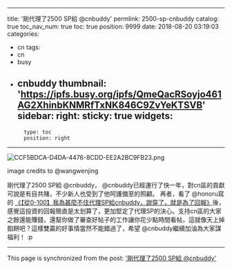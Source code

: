 
---
title: '剛代理了2500 SP給 @cnbuddy'
permlink: 2500-sp-cnbuddy
catalog: true
toc_nav_num: true
toc: true
position: 9999
date: 2018-08-20 03:19:03
categories:
- cn
tags:
- cn
- busy
- cnbuddy
thumbnail: 'https://ipfs.busy.org/ipfs/QmeQacRSoyjo461AG2XhinbKNMRfTxNK846C9ZvYeKTSVB'
sidebar:
    right:
        sticky: true
widgets:
    -
        type: toc
        position: right
---



![CCF5BDCA-D4DA-4476-8CDD-EE2A2BC9FB23.png](https://ipfs.busy.org/ipfs/QmeQacRSoyjo461AG2XhinbKNMRfTxNK846C9ZvYeKTSVB)

image credits to @wangwenjing


剛代理了2500 SP給 @cnbuddy， @cnbuddy已經運行了快一年，對cn區的貢獻可說是有目共賭，不少新人也受到了他呵護備至的照顧。 再者，看了 @honoru寫的 [《【從0-100】我為甚麼不住代理SP給cnbuddy，說穿了，就是為了回報》](https://steemit.com/cnbuddy/@honoru/0-100-cnbuddy)後，感覺這投資的回報簡直是太划算了，更加堅定了代理SP的決心。支持cn區的大家之餘還能賺錢，還幫你做了審查好帖子的工作讓你花少點時間看帖，這就像天上掉餡餅吧？這樣雙贏的好事情當然不能錯過了，希望 @cnbuddy繼續加油為大家謀福利！ :p



- - -

This page is synchronized from the post: ['剛代理了2500 SP給 @cnbuddy'](https://steemit.com/@htliao/2500-sp-cnbuddy)
